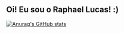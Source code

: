 ## Oi! Eu sou o Raphael Lucas! :)

[![Anurag's GitHub stats](https://github-readme-stats.vercel.app/api?username=raphaellump)](https://github.com/anuraghazra/github-readme-stats)
